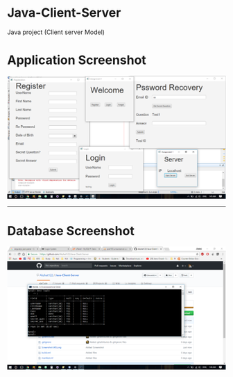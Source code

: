 # Java-Client-Server
Java project (Client server Model)
<br>
# Application Screenshot
<img src="https://github.com/Akshat122/Java-Client-Server/blob/master/Screenshot%20(45).png"/>

<hr>

# Database Screenshot

<img src="https://github.com/Akshat122/Java-Client-Server/blob/master/Screenshot%20(46).png"/>
